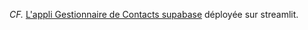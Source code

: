 *CF.* [L'appli Gestionnaire de Contacts supabase](https://vdepythontpncpy178-6u7rlcqbrpcf9khvhfksks.streamlit.app/) déployée sur streamlit.
